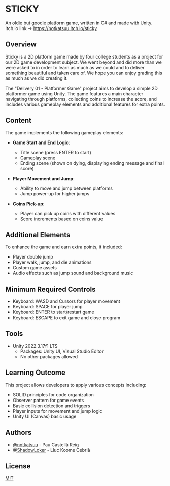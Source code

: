 # STICKY
An oldie but goodie platform game, written in C# and made with Unity.
Itch.io link -> https://notkatsuu.itch.io/sticky
## Overview
Sticky is a 2D platform game made by four college students as a project for our 2D game development subject. We went beyond and did more than we were asked to in order to learn as much as we could and to deliver something beautiful and taken care of. We hope you can enjoy grading this as much as we did creating it.

The "Delivery 01 - Platformer Game" project aims to develop a simple 2D platformer game using Unity. The game features a main character navigating through platforms, collecting coins to increase the score, and includes various gameplay elements and additional features for extra points.

## Content

The game implements the following gameplay elements:

- **Game Start and End Logic**:
  - Title scene (press ENTER to start)
  - Gameplay scene
  - Ending scene (shown on dying, displaying ending message and final score)

- **Player Movement and Jump**:
  - Ability to move and jump between platforms
  - Jump power-up for higher jumps

- **Coins Pick-up**:
  - Player can pick up coins with different values
  - Score increments based on coins value

## Additional Elements

To enhance the game and earn extra points, it included:

- Player double jump
- Player walk, jump, and die animations
- Custom game assets
- Audio effects such as jump sound and background music

## Minimum Required Controls

- Keyboard: WASD and Cursors for player movement
- Keyboard: SPACE for player jump
- Keyboard: ENTER to start/restart game
- Keyboard: ESCAPE to exit game and close program

## Tools

- Unity 2022.3.17f1 LTS
  - Packages: Unity UI, Visual Studio Editor
  - No other packages allowed

## Learning Outcome

This project allows developers to apply various concepts including:

- SOLID principles for code organization
- Observer pattern for game events
- Basic collision detection and triggers
- Player inputs for movement and jump logic
- Unity UI (Canvas) basic usage

## Authors

- [@notkatsuu](https://www.github.com/notkatsuu) - Pau Castellà Reig
- [@ShadowLoker](https://www.github.com/ShadowLoker) - Lluc Koome Cebrià

## License

[MIT](https://choosealicense.com/licenses/mit/)


